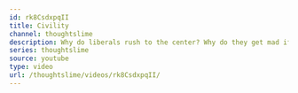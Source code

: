 ```yaml
---
id: rk8CsdxpqII
title: Civility
channel: thoughtslime
description: Why do liberals rush to the center? Why do they get mad if we don't? There's a reason liberals are so desperate for civility, and it has nothing to do with pragmatism.
series: thoughtslime
source: youtube
type: video
url: /thoughtslime/videos/rk8CsdxpqII/
---
```

